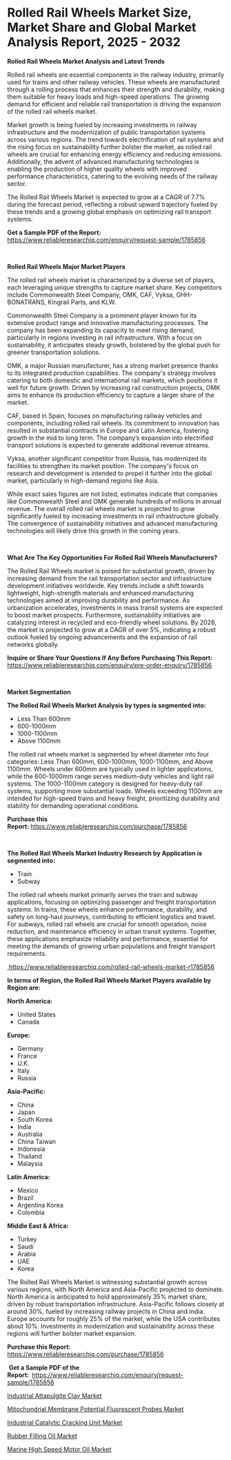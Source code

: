 <p><h1>Rolled Rail Wheels Market Size, Market Share and Global Market Analysis Report, 2025 - 2032</h1></p><p><strong>Rolled Rail Wheels Market Analysis and Latest Trends</strong></p>
<p><p>Rolled rail wheels are essential components in the railway industry, primarily used for trains and other railway vehicles. These wheels are manufactured through a rolling process that enhances their strength and durability, making them suitable for heavy loads and high-speed operations. The growing demand for efficient and reliable rail transportation is driving the expansion of the rolled rail wheels market.</p><p>Market growth is being fueled by increasing investments in railway infrastructure and the modernization of public transportation systems across various regions. The trend towards electrification of rail systems and the rising focus on sustainability further bolster the market, as rolled rail wheels are crucial for enhancing energy efficiency and reducing emissions. Additionally, the advent of advanced manufacturing technologies is enabling the production of higher quality wheels with improved performance characteristics, catering to the evolving needs of the railway sector.</p><p>The Rolled Rail Wheels Market is expected to grow at a CAGR of 7.7% during the forecast period, reflecting a robust upward trajectory fueled by these trends and a growing global emphasis on optimizing rail transport systems.</p></p>
<p><strong>Get a Sample PDF of the Report:&nbsp;</strong> <a href="https://www.reliableresearchiq.com/enquiry/request-sample/1785856?utm_campaign=1870&utm_medium=2&utm_source=Github&utm_content=ia&utm_term=25032025&utm_id=rolled-rail-wheels">https://www.reliableresearchiq.com/enquiry/request-sample/1785856</a></p>
<p>&nbsp;</p>
<p><strong>Rolled Rail Wheels Major Market Players</strong></p>
<p><p>The rolled rail wheels market is characterized by a diverse set of players, each leveraging unique strengths to capture market share. Key competitors include Commonwealth Steel Company, OMK, CAF, Vyksa, GHH-BONATRANS, Kingrail Parts, and KLW.</p><p>Commonwealth Steel Company is a prominent player known for its extensive product range and innovative manufacturing processes. The company has been expanding its capacity to meet rising demand, particularly in regions investing in rail infrastructure. With a focus on sustainability, it anticipates steady growth, bolstered by the global push for greener transportation solutions.</p><p>OMK, a major Russian manufacturer, has a strong market presence thanks to its integrated production capabilities. The company's strategy involves catering to both domestic and international rail markets, which positions it well for future growth. Driven by increasing rail construction projects, OMK aims to enhance its production efficiency to capture a larger share of the market.</p><p>CAF, based in Spain, focuses on manufacturing railway vehicles and components, including rolled rail wheels. Its commitment to innovation has resulted in substantial contracts in Europe and Latin America, fostering growth in the mid to long term. The company’s expansion into electrified transport solutions is expected to generate additional revenue streams.</p><p>Vyksa, another significant competitor from Russia, has modernized its facilities to strengthen its market position. The company's focus on research and development is intended to propel it further into the global market, particularly in high-demand regions like Asia.</p><p>While exact sales figures are not listed, estimates indicate that companies like Commonwealth Steel and OMK generate hundreds of millions in annual revenue. The overall rolled rail wheels market is projected to grow significantly fueled by increasing investments in rail infrastructure globally. The convergence of sustainability initiatives and advanced manufacturing technologies will likely drive this growth in the coming years.</p></p>
<p>&nbsp;</p>
<p><strong>What Are The Key Opportunities For Rolled Rail Wheels Manufacturers?</strong></p>
<p><p>The Rolled Rail Wheels market is poised for substantial growth, driven by increasing demand from the rail transportation sector and infrastructure development initiatives worldwide. Key trends include a shift towards lightweight, high-strength materials and enhanced manufacturing technologies aimed at improving durability and performance. As urbanization accelerates, investments in mass transit systems are expected to boost market prospects. Furthermore, sustainability initiatives are catalyzing interest in recycled and eco-friendly wheel solutions. By 2028, the market is projected to grow at a CAGR of over 5%, indicating a robust outlook fueled by ongoing advancements and the expansion of rail networks globally.</p></p>
<p><strong>Inquire or Share Your Questions If Any Before Purchasing This Report:</strong> <a href="https://www.reliableresearchiq.com/enquiry/pre-order-enquiry/1785856?utm_campaign=1870&utm_medium=2&utm_source=Github&utm_content=ia&utm_term=25032025&utm_id=rolled-rail-wheels">https://www.reliableresearchiq.com/enquiry/pre-order-enquiry/1785856</a></p>
<p>&nbsp;</p>
<p><strong>Market Segmentation</strong></p>
<p><strong>The Rolled Rail Wheels Market Analysis by types is segmented into:</strong></p>
<p><ul><li>Less Than 600mm</li><li>600-1000mm</li><li>1000-1100mm</li><li>Above 1100mm</li></ul></p>
<p><p>The rolled rail wheels market is segmented by wheel diameter into four categories: Less Than 600mm, 600-1000mm, 1000-1100mm, and Above 1100mm. Wheels under 600mm are typically used in lighter applications, while the 600-1000mm range serves medium-duty vehicles and light rail systems. The 1000-1100mm category is designed for heavy-duty rail systems, supporting more substantial loads. Wheels exceeding 1100mm are intended for high-speed trains and heavy freight, prioritizing durability and stability for demanding operational conditions.</p></p>
<p><strong>Purchase this Report:&nbsp;</strong><a href="https://www.reliableresearchiq.com/purchase/1785856?utm_campaign=1870&utm_medium=2&utm_source=Github&utm_content=ia&utm_term=25032025&utm_id=rolled-rail-wheels">https://www.reliableresearchiq.com/purchase/1785856</a></p>
<p>&nbsp;</p>
<p><strong>The Rolled Rail Wheels Market Industry Research by Application is segmented into:</strong></p>
<p><ul><li>Train</li><li>Subway</li></ul></p>
<p><p>The rolled rail wheels market primarily serves the train and subway applications, focusing on optimizing passenger and freight transportation systems. In trains, these wheels enhance performance, durability, and safety on long-haul journeys, contributing to efficient logistics and travel. For subways, rolled rail wheels are crucial for smooth operation, noise reduction, and maintenance efficiency in urban transit systems. Together, these applications emphasize reliability and performance, essential for meeting the demands of growing urban populations and freight transport requirements.</p></p>
<p><a href="https://www.reliableresearchiq.com/rolled-rail-wheels-market-r1785856?utm_campaign=1870&utm_medium=2&utm_source=Github&utm_content=ia&utm_term=25032025&utm_id=rolled-rail-wheels">&nbsp;https://www.reliableresearchiq.com/rolled-rail-wheels-market-r1785856</a></p>
<p><strong>In terms of Region, the Rolled Rail Wheels Market Players available by Region are:</strong></p>
<p>
    <p> <strong> North America: </strong>
        <ul>
            <li>United States</li>
            <li>Canada</li>
        </ul>
        </p> 
    <p> <strong> Europe: </strong>
        <ul>
            <li>Germany</li>
            <li>France</li>
            <li>U.K.</li>
            <li>Italy</li>
            <li>Russia</li>
        </ul>
        </p> 
    <p> <strong> Asia-Pacific: </strong>
        <ul>
            <li>China</li>
            <li>Japan</li>
            <li>South Korea</li>
            <li>India</li>
            <li>Australia</li>
            <li>China Taiwan</li>
            <li>Indonesia</li>
            <li>Thailand</li>
            <li>Malaysia</li>
        </ul>
        </p> 
    <p> <strong> Latin America: </strong>
        <ul>
            <li>Mexico</li>
            <li>Brazil</li>
            <li>Argentina Korea</li>
            <li>Colombia</li>
        </ul>
        </p> 
    <p> <strong> Middle East & Africa: </strong>
        <ul>
            <li>Turkey</li>
            <li>Saudi</li>
            <li>Arabia</li>
            <li>UAE</li>
            <li>Korea</li>
        </ul>
    </p>
    </p>
<p><p>The Rolled Rail Wheels Market is witnessing substantial growth across various regions, with North America and Asia-Pacific projected to dominate. North America is anticipated to hold approximately 35% market share, driven by robust transportation infrastructure. Asia-Pacific follows closely at around 30%, fueled by increasing railway projects in China and India. Europe accounts for roughly 25% of the market, while the USA contributes about 10%. Investments in modernization and sustainability across these regions will further bolster market expansion.</p></p>
<p><strong>Purchase this Report: </strong><a href="https://www.reliableresearchiq.com/purchase/1785856?utm_campaign=1870&utm_medium=2&utm_source=Github&utm_content=ia&utm_term=25032025&utm_id=rolled-rail-wheels">https://www.reliableresearchiq.com/purchase/1785856</a></p>
<p>&nbsp;<strong>Get a Sample PDF of the Report:&nbsp;&nbsp;</strong><a href="https://www.reliableresearchiq.com/enquiry/request-sample/1785856?utm_campaign=1870&utm_medium=2&utm_source=Github&utm_content=ia&utm_term=25032025&utm_id=rolled-rail-wheels">https://www.reliableresearchiq.com/enquiry/request-sample/1785856</a></p>
<p><strong></strong></p>
<p><p><a href="https://github.com/saguegrody74/Market-Research-Report-List-1/blob/main/industrial-attapulgite-clay-market.md?utm_campaign=1870&utm_medium=2&utm_source=Github&utm_content=ia&utm_term=25032025&utm_id=rolled-rail-wheels">Industrial Attapulgite Clay Market</a></p><p><a href="https://github.com/marteyfito9/Market-Research-Report-List-1/blob/main/mitochondrial-membrane-potential-fluorescent-probes-market.md?utm_campaign=1870&utm_medium=2&utm_source=Github&utm_content=ia&utm_term=25032025&utm_id=rolled-rail-wheels">Mitochondrial Membrane Potential Fluorescent Probes Market</a></p><p><a href="https://github.com/tornapruttuz/Market-Research-Report-List-1/blob/main/industrial-catalytic-cracking-unit-market.md?utm_campaign=1870&utm_medium=2&utm_source=Github&utm_content=ia&utm_term=25032025&utm_id=rolled-rail-wheels">Industrial Catalytic Cracking Unit Market</a></p><p><a href="https://github.com/yuukoleuda/Market-Research-Report-List-1/blob/main/rubber-filling-oil-market.md?utm_campaign=1870&utm_medium=2&utm_source=Github&utm_content=ia&utm_term=25032025&utm_id=rolled-rail-wheels">Rubber Filling Oil Market</a></p><p><a href="https://github.com/denighoylen1/Market-Research-Report-List-1/blob/main/marine-high-speed-motor-oil-market.md?utm_campaign=1870&utm_medium=2&utm_source=Github&utm_content=ia&utm_term=25032025&utm_id=rolled-rail-wheels">Marine High Speed Motor Oil Market</a></p></p>